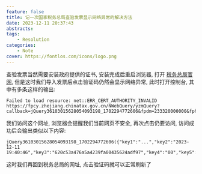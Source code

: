 ```yaml
---
feature: false
title: 记一次国家税务总局查验发票显示网络异常的解决方法
date: 2023-12-11 20:37:43
abstracts:
tags:
    - Resolution
categories:
    - Note
cover: https://fontlos.com/icons/logo.png
---
```


查验发票当然需要安装政府提供的证书, 安装完成后重启浏览器, 打开 [税务总局官网](https://inv-veri.chinatax.gov.cn/), 但是这时我们导入发票后点击验证码仍然会显示网络异常, 此时打开控制台, 其中有多条这样的输出:

```
Failed to load resource: net::ERR_CERT_AUTHORITY_INVALID   https://fpcy.zhejiang.chinatax.gov.cn/NWebQuery/yzmQuery?callback=jQuery36103015628054093198_1702294772606&fpdm=233320000000&fphm=45614465&r=0.09776293825096638&v=2.0.16_050&nowtime=1702294786323&publickey=1702294786323&key9=957eca867cc1c2d15d595cf11718a81e&_=1702294772616&flwq39=Mo2tvh7rMqEbltz3Rivax3JzIAMFYklxIOSLRHIT%2FaEEGIk0qzfIOui1LRb9b577795HiuVUJuUzpyrvqB%2Bw97vI7bTC4KohkJSwEsaXzcQEBfOwHyhJ1FOD74uChq9571bRc5GZiRBeL19NKgG%2FFifqPBTX3movmjWrKpJLPCo%3D
```

我们访问这个网址, 浏览器会提醒我们当前网页不安全, 再次点击仍要访问, 访问成功后会输出类似以下内容:

```
jQuery36103015628054093198_1702294772606({"key1":"...","key2":"2023-12-11 19:40:46","key3":"620c53a476a5a4239fa00435624adf97","key4":"00","key5":"2","key6":"3490b6b98b855613018c58adf92f54e9"})
```

这时我们再回到税务总局的网址, 点击验证码就可以正常刷新了